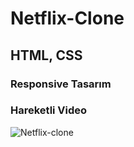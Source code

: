 


<h1>Netflix-Clone</h1>

<h2>HTML, CSS </h2>

<h3>Responsive Tasarım</h3>

<h3>Hareketli Video</h3>






![Netflix-clone](https://github.com/user-attachments/assets/601984ae-1949-4415-a4ea-00fabddc56e5)

